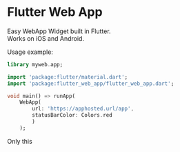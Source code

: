 # Flutter Web App

Easy WebApp Widget built in Flutter.  
Works on iOS and Android.

Usage example:


```dart
library myweb.app;

import 'package:flutter/material.dart';
import 'package:flutter_web_app/flutter_web_app.dart';

void main() => runApp(
    WebApp(
        url: 'https://apphosted.url/app', 
        statusBarColor: Colors.red
        )
    );
```

Only this

